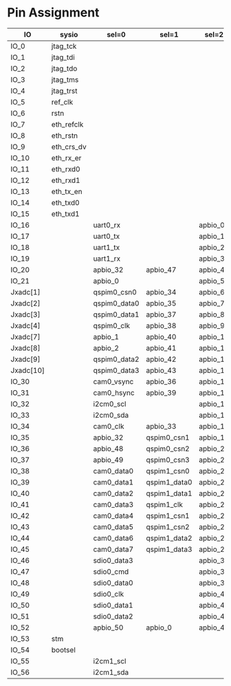 # Pin Assignment

| IO | sysio | sel=0 | sel=1 | sel=2 | sel=3 |
| --- | --- | --- | --- | --- | --- |
| IO_0 | jtag_tck |  |  |  |  |
| IO_1 | jtag_tdi |  |  |  |  |
| IO_2 | jtag_tdo |  |  |  |  |
| IO_3 | jtag_tms |  |  |  |  |
| IO_4 | jtag_trst |  |  |  |  |
| IO_5 | ref_clk |  |  |  |  |
| IO_6 | rstn |  |  |  |  |
| IO_7 | eth_refclk |  |  |  |  |
| IO_8 | eth_rstn |  |  |  |  |
| IO_9 | eth_crs_dv |  |  |  |  |
| IO_10 | eth_rx_er |  |  |  |  |
| IO_11 | eth_rxd0 |  |  |  |  |
| IO_12 | eth_rxd1 |  |  |  |  |
| IO_13 | eth_tx_en |  |  |  |  |
| IO_14 | eth_txd0 |  |  |  |  |
| IO_15 | eth_txd1 |  |  |  |  |
| IO_16 |  | uart0_rx |  | apbio_0 | fpgaio_0 |
| IO_17 |  | uart0_tx |  | apbio_1 | fpgaio_1 |
| IO_18 |  | uart1_tx |  | apbio_2 | fpgaio_2 |
| IO_19 |  | uart1_rx |  | apbio_3 | fpgaio_3 |
| IO_20 |  | apbio_32 | apbio_47 | apbio_4 | fpgaio_4 |
| IO_21 |  | apbio_0 |  | apbio_5 | fpgaio_5 |
| Jxadc[1] |  | qspim0_csn0 | apbio_34 | apbio_6 | fpgaio_6 |
| Jxadc[2] |  | qspim0_data0 | apbio_35 | apbio_7 | fpgaio_7 |
| Jxadc[3] |  | qspim0_data1 | apbio_37 | apbio_8 | fpgaio_8 |
| Jxadc[4] |  | qspim0_clk | apbio_38 | apbio_9 | fpgaio_9 |
| Jxadc[7] |  | apbio_1 | apbio_40 | apbio_10 | fpgaio_10 |
| Jxadc[8] |  | apbio_2 | apbio_41 | apbio_11 | fpgaio_11 |
| Jxadc[9] |  | qspim0_data2 | apbio_42 | apbio_12 | fpgaio_12 |
| Jxadc[10] |  | qspim0_data3 | apbio_43 | apbio_13 | fpgaio_13 |
| IO_30 |  | cam0_vsync | apbio_36 | apbio_14 | fpgaio_14 |
| IO_31 |  | cam0_hsync | apbio_39 | apbio_15 | fpgaio_15 |
| IO_32 |  | i2cm0_scl |  | apbio_16 | fpgaio_16 |
| IO_33 |  | i2cm0_sda |  | apbio_17 | fpgaio_17 |
| IO_34 |  | cam0_clk | apbio_33 | apbio_18 | fpgaio_18 |
| IO_35 |  | apbio_32 | qspim0_csn1 | apbio_19 | fpgaio_19 |
| IO_36 |  | apbio_48 | qspim0_csn2 | apbio_20 | fpgaio_20 |
| IO_37 |  | apbio_49 | qspim0_csn3 | apbio_21 | fpgaio_21 |
| IO_38 |  | cam0_data0 | qspim1_csn0 | apbio_22 | fpgaio_22 |
| IO_39 |  | cam0_data1 | qspim1_data0 | apbio_23 | fpgaio_23 |
| IO_40 |  | cam0_data2 | qspim1_data1 | apbio_24 | fpgaio_24 |
| IO_41 |  | cam0_data3 | qspim1_clk | apbio_25 | fpgaio_25 |
| IO_42 |  | cam0_data4 | qspim1_csn1 | apbio_26 | fpgaio_26 |
| IO_43 |  | cam0_data5 | qspim1_csn2 | apbio_27 | fpgaio_27 |
| IO_44 |  | cam0_data6 | qspim1_data2 | apbio_28 | fpgaio_28 |
| IO_45 |  | cam0_data7 | qspim1_data3 | apbio_29 | fpgaio_29 |
| IO_46 |  | sdio0_data3 |  | apbio_30 | fpgaio_30 |
| IO_47 |  | sdio0_cmd |  | apbio_31 | fpgaio_31 |
| IO_48 |  | sdio0_data0 |  | apbio_32 | fpgaio_32 |
| IO_49 |  | sdio0_clk |  | apbio_43 | fpgaio_33 |
| IO_50 |  | sdio0_data1 |  | apbio_44 | fpgaio_34 |
| IO_51 |  | sdio0_data2 |  | apbio_45 | fpgaio_35 |
| IO_52 |  | apbio_50 | apbio_0 | apbio_46 | fpgaio_36 |
| IO_53 | stm |  |  |  |  |
| IO_54 | bootsel |  |  |  | fpgaio_37 |
| IO_55 |  | i2cm1_scl |  |  | fpgaio_38 |
| IO_56 |  | i2cm1_sda |  |  | fpgaio_39 |
